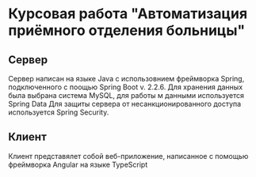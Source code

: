 # Курсовая работа "Автоматизация приёмного отделения больницы"
## Сервер
Сервер написан на языке Java c использовнием фреймворка Spring, подключенного с поощью Spring Boot v. 2.2.6. 
Для хранения данных была выбрана система MySQL, для работы м данными используется Spring Data
Для защиты сервера от несанкционированного доступа используется Spring Security. 
## Клиент
Клиент представялет собой веб-приложение, написанное с помощью фреймворка Angular на языке TypeScript
